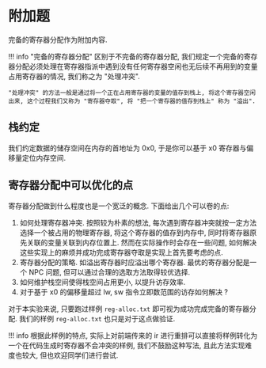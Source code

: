 # 附加题

完备的寄存器分配作为附加内容. 

!!! info "完备的寄存器分配"
    区别于不完备的寄存器分配, 我们规定一个完备的寄存器分配必须处理在寄存器指派中遇到没有任何寄存器空闲也无后续不再用到的变量占用寄存器的情况, 我们称之为 "处理冲突". 
    
    "处理冲突" 的方法一般是通过将一个正在占用寄存器的变量的值存到栈上, 将这个寄存器空闲出来, 这个过程我们又称为 "寄存器夺取", 将 "把一个寄存器的值存到栈上" 称为 "溢出". 

## 栈约定

我们约定数据的储存空间在内存的首地址为 0x0, 于是你可以基于 x0 寄存器与偏移量定位内存空间. 

## 寄存器分配中可以优化的点

寄存器分配做到什么程度也是一个宽泛的概念. 下面给出几个可以卷的点: 

1. 如何处理寄存器冲突. 按照较为朴素的想法, 每次遇到寄存器冲突就按一定方法选择一个被占用的物理寄存器, 将这个寄存器的值存到内存中, 同时将寄存器原先关联的变量关联到内存位置上. 然而在实际操作时会存在一些问题, 如何解决这些实现上的麻烦并成功完成寄存器夺取是实现上首先要考虑的点. 
2. 寄存器分配的策略. 如溢出寄存器时应溢出哪个寄存器. 最优的寄存器分配是一个 NPC 问题, 但可以通过合理的选取方法取得较优选择. 
3. 如何维护栈空间使得栈空间占用更小, 以提升访存效率. 
4. 对于基于 x0 的偏移量超过 lw, sw 指令立即数范围的访存如何解决 ? 

对于本实验来说, 只要跑过样例 `reg-alloc.txt` 即可视为成功完成完备的寄存器分配. 我们的样例 `reg-alloc.txt` 也只是对于这点做验证. 

!!! info
    根据此样例的特点, 实际上对前端传来的 ir 进行重排可以直接将样例转化为一个在代码生成时寄存器不会冲突的样例, 我们不鼓励这种写法, 且此方法实现难度也较大, 但也欢迎同学们进行尝试. 
